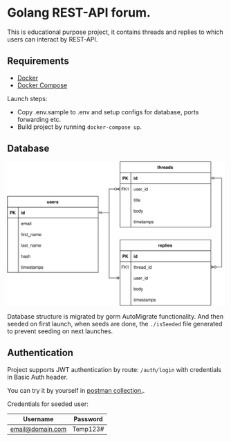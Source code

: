 Golang REST-API forum.
====================================

This is educational purpose project, it contains threads and replies to which users can interact by REST-API.

## Requirements

- [Docker](https://www.docker.com/)
- [Docker Compose](https://docs.docker.com/compose/)

Launch steps:
* Copy .env.sample to .env and setup configs for database, ports forwarding etc.
* Build project by running ```docker-compose up```.

## Database

![DB tables structure.](go_pet.drawio.svg "Tables structure")

Database structure is migrated by gorm AutoMigrate functionality.
And then seeded on first launch, when seeds are done, the `./isSeeded` file generated
to prevent seeding on next launches.

## Authentication

Project supports JWT authentication by route: ```/auth/login``` with credentials in Basic Auth header.

You can try it by yourself in [postman collection.](Forum_API.postman_collection.json).

Credentials for seeded user:

| Username         | Password |
|------------------|----------|
| email@domain.com | Temp123# |